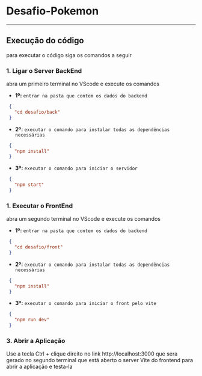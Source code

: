 # Desafio-Pokemon

---

## Execução do código 

para executar o código siga os comandos a seguir

### **1. Ligar o Server BackEnd**
abra um primeiro terminal no VScode e execute os comandos

- **1º:** `entrar na pasta que contem os dados do backend`
 ```json
  {
    "cd desafio/back"
  }
  ```
- **2º:** `executar o comando para instalar todas as dependências necessárias`
 ```json
  {
    "npm install"
  }
  ```
- **3º:** `executar o comando para iniciar o servidor`
 ```json
  {
    "npm start"
  }
  ```

  ### **1. Executar o FrontEnd**
abra um segundo terminal no VScode e execute os comandos

- **1º:** `entrar na pasta que contem os dados do backend`
 ```json
  {
    "cd desafio/front"
  }
  ```
- **2º:** `executar o comando para instalar todas as dependências necessárias`
 ```json
  {
    "npm install"
  }
  ```
- **3º:** `executar o comando para iniciar o front pelo vite`
 ```json
  {
    "npm run dev"
  }
  ```

  ### **3. Abrir a Aplicação**

Use a tecla Ctrl + clique direito no link http://localhost:3000 que sera gerado no segundo terminal que está aberto o server Vite do frontend para abrir a aplicação e testa-la

